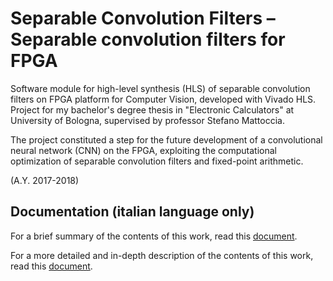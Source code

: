 # Separable Convolution Filters – Separable convolution filters for FPGA

Software module for high-level synthesis (HLS) of separable convolution filters on FPGA platform for Computer Vision, developed with Vivado HLS. Project for my bachelor's degree thesis in "Electronic Calculators" at University of Bologna, supervised by professor Stefano Mattoccia.

The project constituted a step for the future development of a convolutional neural network (CNN) on the FPGA, exploiting the computational optimization of separable convolution filters and fixed-point arithmetic.

(A.Y. 2017-2018)

## Documentation (italian language only)

For a brief summary of the contents of this work, read this [document](https://github.com/bobcorn/separable-convolution-filters/blob/master/Documentation/Thesis%20(italian%20language)/Presentation.pdf).

For a more detailed and in-depth description of the contents of this work, read this [document](https://github.com/bobcorn/separable-convolution-filters/blob/master/Documentation/Thesis%20(italian%20language)/Thesis.pdf).
